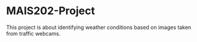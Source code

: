 # MAIS202-Project
This project is about identifying weather conditions based on images taken from traffic webcams. 
